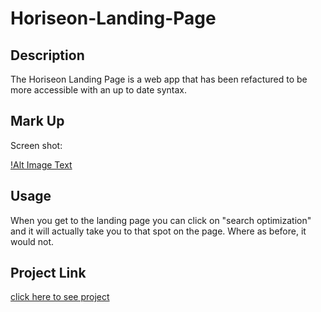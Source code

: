 # Horiseon-Landing-Page

## Description

The Horiseon Landing Page is a web app that has been refactured to be more accessible with an up to date syntax.

## Mark Up

Screen shot:

[!Alt Image Text](./images/Screenshot.png)

## Usage

When you get to the landing page you can click on "search optimization" and it will actually take you to that spot on the page. Where as before, it would not. 

## Project Link

[click here to see project](https://skylardorn.github.io/Horiseon-Landing-Page/)

